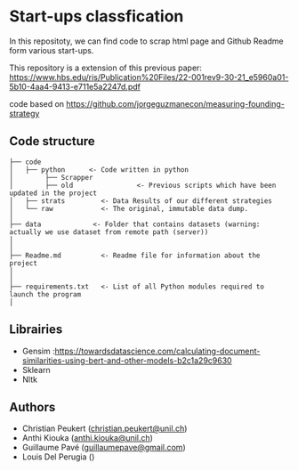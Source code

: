 # Start-ups classfication

In this repositoty, we can find code to scrap html page and Github Readme form various start-ups.

This repository is a extension of this previous paper: https://www.hbs.edu/ris/Publication%20Files/22-001rev9-30-21_e5960a01-5b10-4aa4-9413-e711e5a2247d.pdf

code based on https://github.com/jorgeguzmanecon/measuring-founding-strategy

## Code structure

```
├── code
│   ├── python      <- Code written in python
│        ├── Scrapper
│        ├── old                <- Previous scripts which have been updated in the project
│   ├── strats         <- Data Results of our different strategies
│   └── raw            <- The original, immutable data dump.
│
├── data             <- Folder that contains datasets (warning: actually we use dataset from remote path (server))
│
│
├── Readme.md          <- Readme file for information about the project
│
│
├── requirements.txt   <- List of all Python modules required to launch the program
│                         
```
## Librairies

- Gensim :https://towardsdatascience.com/calculating-document-similarities-using-bert-and-other-models-b2c1a29c9630
- Sklearn
- Nltk


## Authors

- Christian Peukert (christian.peukert@unil.ch)
- Anthi Kiouka (anthi.kiouka@unil.ch)
- Guillaume Pavé (guillaumepave@gmail.com)
- Louis Del Perugia ()